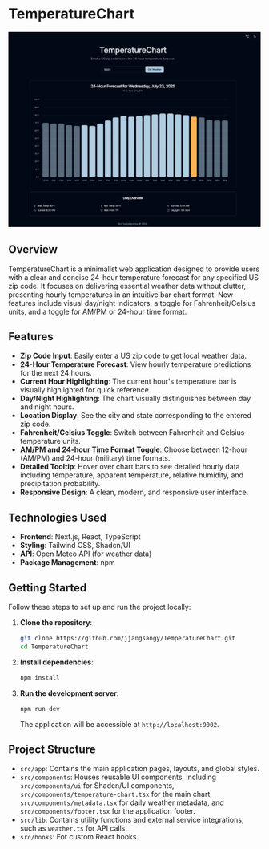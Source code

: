 # TemperatureChart

![page](./assets/page.webp)

## Overview

TemperatureChart is a minimalist web application designed to provide users with a clear and concise 24-hour temperature forecast for any specified US zip code. It focuses on delivering essential weather data without clutter, presenting hourly temperatures in an intuitive bar chart format. New features include visual day/night indicators, a toggle for Fahrenheit/Celsius units, and a toggle for AM/PM or 24-hour time format.

## Features

- **Zip Code Input**: Easily enter a US zip code to get local weather data.
- **24-Hour Temperature Forecast**: View hourly temperature predictions for the next 24 hours.
- **Current Hour Highlighting**: The current hour's temperature bar is visually highlighted for quick reference.
- **Day/Night Highlighting**: The chart visually distinguishes between day and night hours.
- **Location Display**: See the city and state corresponding to the entered zip code.
- **Fahrenheit/Celsius Toggle**: Switch between Fahrenheit and Celsius temperature units.
- **AM/PM and 24-hour Time Format Toggle**: Choose between 12-hour (AM/PM) and 24-hour (military) time formats.
- **Detailed Tooltip**: Hover over chart bars to see detailed hourly data including temperature, apparent temperature, relative humidity, and precipitation probability.
- **Responsive Design**: A clean, modern, and responsive user interface.

## Technologies Used

- **Frontend**: Next.js, React, TypeScript
- **Styling**: Tailwind CSS, Shadcn/UI
- **API**: Open Meteo API (for weather data)
- **Package Management**: npm

## Getting Started

Follow these steps to set up and run the project locally:

1.  **Clone the repository**:
    ```bash
    git clone https://github.com/jjangsangy/TemperatureChart.git
    cd TemperatureChart
    ```
2.  **Install dependencies**:
    ```bash
    npm install
    ```
3.  **Run the development server**:
    ```bash
    npm run dev
    ```
    The application will be accessible at `http://localhost:9002`.

## Project Structure

- `src/app`: Contains the main application pages, layouts, and global styles.
- `src/components`: Houses reusable UI components, including `src/components/ui` for Shadcn/UI components, `src/components/temperature-chart.tsx` for the main chart, `src/components/metadata.tsx` for daily weather metadata, and `src/components/footer.tsx` for the application footer.
- `src/lib`: Contains utility functions and external service integrations, such as `weather.ts` for API calls.
- `src/hooks`: For custom React hooks.
